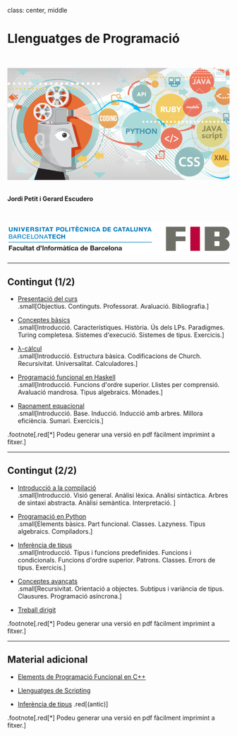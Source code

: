 class: center, middle

# Llenguatges de Programació

<br>

![:scale 50%](figures/logo-lp.png)<br><br>

**Jordi Petit i Gerard Escudero**

<br>

![:scale 75%](figures/fib.png)

---

## Contingut (1/2)

- [Presentació del curs](presentacio.html) <br>
.small[Objectius. Continguts. Professorat. Avaluació. Bibliografia.]

- [Conceptes bàsics](conceptes.html) <br>
.small[Introducció. Característiques. Història. Ús dels LPs. Paradigmes. Turing completesa. Sistemes d'execució. Sistemes de tipus. Exercicis.]

- [λ-càlcul](lambda-calcul.html) <br>
.small[Introducció. Estructura bàsica. Codificacions de Church. Recursivitat. Universalitat. Calculadores.]

- [Programació funcional en Haskell](haskell.html) <br>
.small[Introducció. Funcions d'ordre superior. Llistes per comprensió. Avaluació mandrosa. Tipus algebraics. Mònades.]

- [Raonament equacional](raonament.html) <br>
.small[Introducció. Base. Inducció. Inducció amb arbres. Millora eficiència. Sumari. Exercicis.]


.footnote[.red[*] Podeu generar una versió en pdf fàcilment imprimint a fitxer.]

---

## Contingut (2/2)

- [Introducció a la compilació](compis.html) <br>
.small[Introducció. Visió general. Anàlisi lèxica. Anàlisi sintàctica. Arbres de sintaxi abstracta. Anàlisi semàntica. Interpretació. ]

- [Programació en Python](python.html) <br>
.small[Elements bàsics. Part funcional. Classes. Lazyness. Tipus algebraics. Compiladors.]

- [Inferència de tipus](inferencia.html) <br>
.small[Introducció. Tipus i funcions predefinides. Funcions i condicionals. Funcions d'ordre superior. Patrons. Classes. Errors de tipus. Exercicis.]

- [Conceptes avançats](avancats.html) <br>
.small[Recursivitat. Orientació a objectes. Subtipus i variància de tipus. Clausures. Programació asíncrona.]

- [Treball dirigit](treball.html)

.footnote[.red[*] Podeu generar una versió en pdf fàcilment imprimint a fitxer.]

---

## Material adicional

- [Elements de Programació Funcional en C++](fp-c++.html)

- [Llenguatges de Scripting](scripting.html)

- [Inferència de tipus](inferencia-tipus.html) .red[(antic)]

.footnote[.red[*] Podeu generar una versió en pdf fàcilment imprimint a fitxer.]
